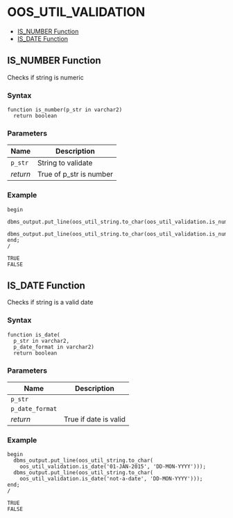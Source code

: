 # OOS_UTIL_VALIDATION

- [IS_NUMBER Function](#is_number)
- [IS_DATE Function](#is_date)






 
## IS_NUMBER Function<a name="is_number"></a>


<p>
<p>Checks if string is numeric</p>
</p>

### Syntax
```plsql
function is_number(p_str in varchar2)
  return boolean
```

### Parameters
Name | Description
--- | ---
`p_str` | String to validate
*return* | True of p_str is number
 
 


### Example
```plsql
begin
  dbms_output.put_line(oos_util_string.to_char(oos_util_validation.is_number('123')));
  dbms_output.put_line(oos_util_string.to_char(oos_util_validation.is_number('abc')));
end;
/

TRUE
FALSE
```



 
## IS_DATE Function<a name="is_date"></a>


<p>
<p>Checks if string is a valid date</p>
</p>

### Syntax
```plsql
function is_date(
  p_str in varchar2,
  p_date_format in varchar2)
  return boolean
```

### Parameters
Name | Description
--- | ---
`p_str` | 
`p_date_format` | 
*return* | True if date is valid
 
 


### Example
```plsql
begin
  dbms_output.put_line(oos_util_string.to_char(
    oos_util_validation.is_date('01-JAN-2015', 'DD-MON-YYYY')));
  dbms_output.put_line(oos_util_string.to_char(
    oos_util_validation.is_date('not-a-date', 'DD-MON-YYYY')));
end;
/

TRUE
FALSE
```



 
